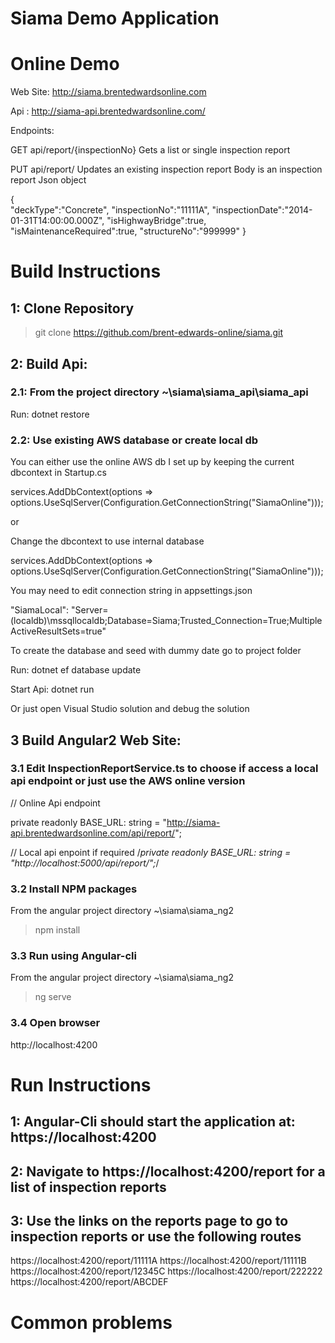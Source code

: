 # Siama Demo Application

# Online Demo

Web Site: http://siama.brentedwardsonline.com

Api : http://siama-api.brentedwardsonline.com/

Endpoints:

GET api/report/{inspectionNo}
Gets a list or single inspection report

PUT api/report/
Updates an existing inspection report
Body is an inspection report Json object

{	
	"deckType":"Concrete",
	"inspectionNo":"11111A",
	"inspectionDate":"2014-01-31T14:00:00.000Z",
	"isHighwayBridge":true,
	"isMaintenanceRequired":true,
	"structureNo":"999999"
}

# Build Instructions

## 1:  Clone Repository
> git clone https://github.com/brent-edwards-online/siama.git

## 2:  Build Api:

### 2.1:  From the project directory ~\siama\siama_api\siama_api

Run: dotnet restore

### 2.2:  Use existing AWS database or create local db

You can either use the online AWS db I set up by keeping the current dbcontext in Startup.cs

services.AddDbContext<SiamaDbContext>(options => options.UseSqlServer(Configuration.GetConnectionString("SiamaOnline")));

or 

Change the dbcontext to use internal database

services.AddDbContext<SiamaLocal>(options => options.UseSqlServer(Configuration.GetConnectionString("SiamaOnline")));

You may need to edit connection string in appsettings.json

"SiamaLocal": "Server=(localdb)\\mssqllocaldb;Database=Siama;Trusted_Connection=True;MultipleActiveResultSets=true"

To create the database and seed with dummy date go to project folder 

Run: dotnet ef database update

Start Api: dotnet run

Or just open Visual Studio solution and debug the solution


## 3 Build Angular2 Web Site:

### 3.1 Edit InspectionReportService.ts to choose if access a local api endpoint or just use the AWS online version

// Online Api endpoint
  
private readonly BASE_URL: string = "http://siama-api.brentedwardsonline.com/api/report/";

// Local api enpoint if required
/*private readonly BASE_URL: string = "http://localhost:5000/api/report/";*/

### 3.2 Install NPM packages  

From the angular project directory ~\siama\siama_ng2
  
> npm install
  
### 3.3 Run using Angular-cli

  From the angular project directory ~\siama\siama_ng2
  > ng serve
  
### 3.4 Open browser
  http://localhost:4200

# Run Instructions

## 1: Angular-Cli should start the application at: https://localhost:4200
## 2: Navigate to https://localhost:4200/report for a list of inspection reports
## 3: Use the links on the reports page to go to inspection reports or use the following routes
  https://localhost:4200/report/11111A
  https://localhost:4200/report/11111B
  https://localhost:4200/report/12345C
  https://localhost:4200/report/222222
  https://localhost:4200/report/ABCDEF


# Common problems


